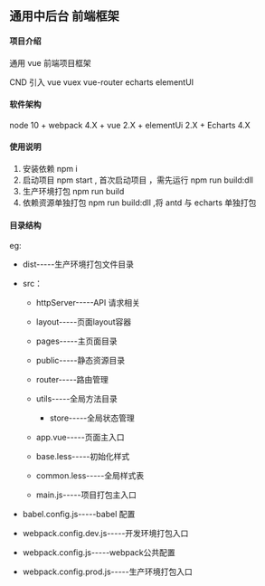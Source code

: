 ## 通用中后台 前端框架

#### 项目介绍
通用 vue 前端项目框架 

CND 引入 vue vuex vue-router echarts  elementUI

#### 软件架构
 node 10 +
 webpack 4.X +
 vue 2.X + 
 elementUi 2.X + Echarts 4.X
 
#### 使用说明

1. 安装依赖  npm i
2. 启动项目  npm start , 首次启动项目 ，需先运行 npm run build:dll
3. 生产环境打包 npm run build 
4. 依赖资源单独打包  npm run build:dll ,将 antd 与 echarts 单独打包
#### 目录结构

eg:
* dist-----生产环境打包文件目录  
* src：    
    * httpServer-----API 请求相关
    
    * layout-----页面layout容器
    * pages-----主页面目录
    * public-----静态资源目录
    * router-----路由管理
    * utils-----全局方法目录
        * store-----全局状态管理
    * app.vue-----页面主入口
    * base.less-----初始化样式
    * common.less-----全局样式表
    * main.js-----项目打包主入口
* babel.config.js-----babel 配置

* webpack.config.dev.js-----开发环境打包入口
* webpack.config.js-----webpack公共配置
* webpack.config.prod.js-----生产环境打包入口
        

